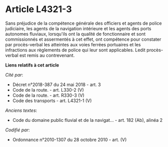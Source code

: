 # Article L4321-3

Sans préjudice de la compétence générale des officiers et agents de police judiciaire, les agents de la navigation intérieure
et les agents des ports autonomes fluviaux, lorsqu'ils ont la qualité de fonctionnaire et sont commissionnés et assermentés à
cet effet, ont compétence pour constater par procès-verbal les atteintes aux voies ferrées portuaires et les infractions aux
règlements de police qui leur sont applicables. Ledit procès-verbal est remis au contrevenant.

**Liens relatifs à cet article**

_Cité par_:

  - Décret n°2018-387 du 24 mai 2018 - art. 3
  - Code de la route. - art. L330-2 (V)
  - Code de la route. - art. R330-3 (V)
  - Code des transports - art. L4321-1 (V)

_Anciens textes_:

  - Code du domaine public fluvial et de la navigat... - art. 182 (Ab), alinéa 2

_Codifié par_:

  - Ordonnance n°2010-1307 du 28 octobre 2010 - art. (V)
